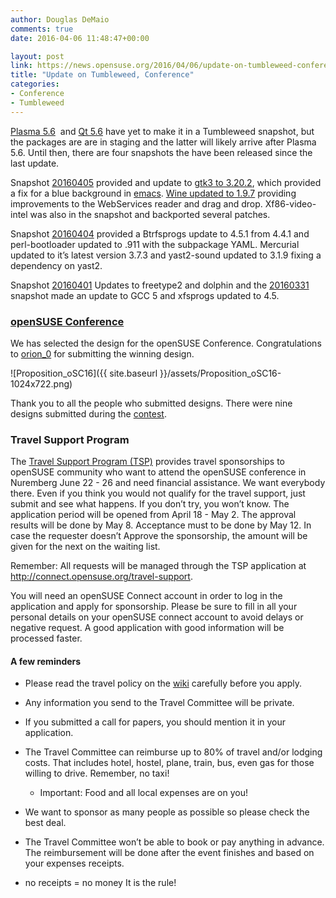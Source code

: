 ```yaml
---
author: Douglas DeMaio
comments: true
date: 2016-04-06 11:48:47+00:00

layout: post
link: https://news.opensuse.org/2016/04/06/update-on-tumbleweed-conference/
title: "Update on Tumbleweed, Conference"
categories:
- Conference
- Tumbleweed
---
```


[Plasma 5.6](https://www.kde.org/announcements/plasma-5.5.95.php)  and [Qt 5.6](https://wiki.qt.io/Qt-5.6-release) have yet to make it in a Tumbleweed snapshot, but the packages are are in staging and the latter will likely arrive after Plasma 5.6. Until then, there are four snapshots the have been released since the last update.

Snapshot [20160405](https://lists.opensuse.org/opensuse-factory/2016-04/msg00081.html) provided and update to [gtk3 to 3.20.2](https://developer.gnome.org/gtk3/stable/), which provided a fix for a blue background in [emacs](https://www.gnu.org/software/emacs/). [Wine updated to 1.9.7](https://www.winehq.org/announce/1.9.7) providing improvements to the WebServices reader and drag and drop. Xf86-video-intel was also in the snapshot and backported several patches.

Snapshot [20160404](https://lists.opensuse.org/opensuse-factory/2016-04/msg00047.html) provided a Btrfsprogs update to 4.5.1 from 4.4.1 and perl-bootloader updated to .911 with the subpackage YAML. Mercurial updated to it’s latest version 3.7.3 and yast2-sound updated to 3.1.9 fixing a dependency on yast2.

Snapshot [20160401](https://lists.opensuse.org/opensuse-factory/2016-04/msg00027.html) Updates to freetype2 and dolphin and the [20160331](https://lists.opensuse.org/opensuse-factory/2016-04/msg00000.html) snapshot made an update to GCC 5 and xfsprogs updated to 4.5.


### [openSUSE Conference](https://events.opensuse.org/conference/oSC16)


<!-- more -->

We has selected the design for the openSUSE Conference. Congratulations to [orion_0](https://en.opensuse.org/User:Orion_0) for submitting the winning design.

![Proposition_oSC16]({{ site.baseurl }}/assets/Proposition_oSC16-1024x722.png)

Thank you to all the people who submitted designs. There were nine designs submitted during the [contest](https://en.opensuse.org/OSC16tshirtcontests).


### Travel Support Program


The [Travel Support Program (TSP)](https://en.opensuse.org/openSUSE:Travel_Support_Program) provides travel sponsorships to openSUSE community who want to attend the openSUSE conference in Nuremberg June 22 - 26 and need financial assistance. We want everybody there. Even if you think you would not qualify for the travel support, just submit and see what happens. If you don’t try, you won’t know. The application period will be opened from April 18 - May 2. The approval results will be done by May 8. Acceptance must to be done by May 12. In case the requester doesn’t Approve the sponsorship, the amount will be given for the next on the waiting list.

Remember: All requests will be managed through the TSP application at http://connect.opensuse.org/travel-support.

You will need an openSUSE Connect account in order to log in the application and apply for sponsorship. Please be sure to fill in all your personal details on your openSUSE connect account to avoid delays or negative request. A good application with good information will be processed faster.


#### A few reminders





	
  * Please read the travel policy on the [wiki](https://en.opensuse.org/openSUSE:Travel_Support_Program) carefully before you apply.

	
  * Any information you send to the Travel Committee will be private.

	
  * If you submitted a call for papers, you should mention it in your application.

	
  * The Travel Committee can reimburse up to 80% of travel and/or lodging costs. That includes hotel, hostel, plane, train, bus, even gas for those willing to drive. Remember, no taxi!

	
    * Important: Food and all local expenses are on you!




	
  * We want to sponsor as many people as possible so please check the best deal.

	
  * The Travel Committee won’t be able to book or pay anything in advance. The reimbursement will be done after the event finishes and based on your expenses receipts.

	
  * no receipts = no money It is the rule!

		
